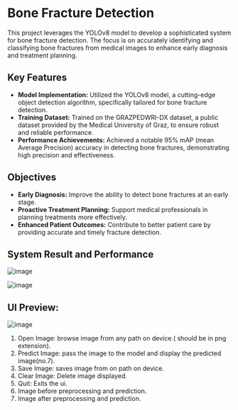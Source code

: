 # Bone Fracture Detection

This project leverages the YOLOv8 model to develop a sophisticated system for bone fracture detection. The focus is on accurately identifying and classifying bone fractures from medical images to enhance early diagnosis and treatment planning.

## Key Features

- **Model Implementation:** Utilized the YOLOv8 model, a cutting-edge object detection algorithm, specifically tailored for bone fracture detection.
- **Training Dataset:** Trained on the GRAZPEDWRI-DX dataset, a public dataset provided by the Medical University of Graz, to ensure robust and reliable performance.
- **Performance Achievements:** Achieved a notable 95% mAP (mean Average Precision) accuracy in detecting bone fractures, demonstrating high precision and effectiveness.

## Objectives

- **Early Diagnosis:** Improve the ability to detect bone fractures at an early stage.
- **Proactive Treatment Planning:** Support medical professionals in planning treatments more effectively.
- **Enhanced Patient Outcomes:** Contribute to better patient care by providing accurate and timely fracture detection.

## System Result and Performance

![image](https://github.com/user-attachments/assets/a4e3e484-60e9-4bef-957b-7a617cd3e430)

![image](https://github.com/user-attachments/assets/5fe64e39-b54e-4832-8835-a43178a2845f)

## UI Preview:
![image](https://github.com/user-attachments/assets/cce76b3b-da72-40ed-af31-0fcaa75965d6)

1)	Open Image: browse image from any path on device.( should be in png extension).
2)	Predict Image: pass the image to the model and display the predicted image(no.7).
3)	Save Image: saves image from on path on device.
4)	Clear Image: Delete image displayed.
5)	Quit: Exits the ui.
6)	Image before preprocessing and prediction.
7)	Image after preprocessing and prediction.

